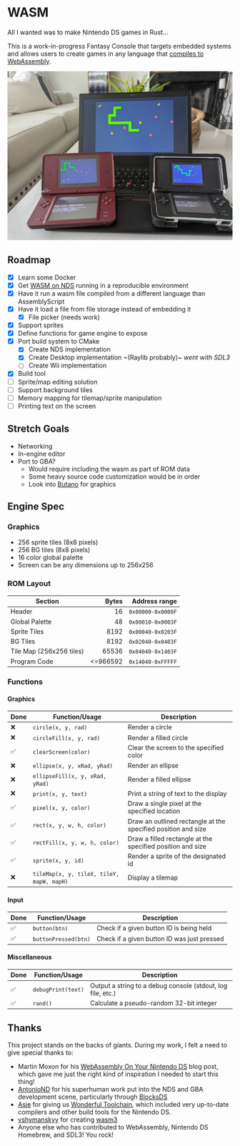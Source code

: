 
# WASM

All I wanted was to make Nintendo DS games in Rust...

This is a work-in-progress Fantasy Console that targets embedded systems and allows users to create games in any language that [compiles to WebAssembly](https://webassembly.org/getting-started/developers-guide/).

![WASMCarts Game Engine](multi-platform.jpg)

## Roadmap

- [X] Learn some Docker
- [X] Get [WASM on NDS](https://softwayre.com/blog/2021/09/13/webassembly-on-your-nintendo-ds) running in a reproducible environment
- [X] Have it run a wasm file compiled from a different language than AssemblyScript
- [X] Have it load a file from file storage instead of embedding it
    - [X] File picker (needs work)
- [X] Support sprites
- [X] Define functions for game engine to expose
- [X] Port build system to CMake
    - [X] Create NDS implementation
    - [X] Create Desktop implementation ~(Raylib probably)~ *went with SDL3*
    - [ ] Create Wii implementation
- [X] Build tool
- [ ] Sprite/map editing solution
- [ ] Support background tiles
- [ ] Memory mapping for tilemap/sprite manipulation
- [ ] Printing text on the screen

## Stretch Goals

- Networking
- In-engine editor
- Port to GBA?
    - Would require including the wasm as part of ROM data
    - Some heavy source code customization would be in order
    - Look into [Butano](https://github.com/GValiente/butano) for graphics

## Engine Spec

### Graphics

- 256 sprite tiles (8x8 pixels)
- 256 BG tiles (8x8 pixels)
- 16 color global palette
- Screen can be any dimensions up to 256x256

### ROM Layout

| Section | Bytes | Address range |
| - | -:| -:|
| Header | 16 | `0x00000-0x0000F` |
| Global Palette | 48 | `0x00010-0x0003F` |
| Sprite Tiles | 8192 | `0x00040-0x0203F` |
| BG Tiles | 8192 | `0x02040-0x0403F` |
| Tile Map (256x256 tiles) | 65536 | `0x04040-0x1403F` |
| Program Code | <=966592 | `0x14040-0xFFFFF` |

### Functions

#### Graphics

| Done | Function/Usage | Description |
| - | - | - |
| ❌ | `circle(x, y, rad)` | Render a circle |
| ❌ | `circleFill(x, y, rad)` | Render a filled circle |
| ✅ | `clearScreen(color)` | Clear the screen to the specified color |
| ❌ | `ellipse(x, y, xRad, yRad)` | Render an ellipse |
| ❌ | `ellipseFill(x, y, xRad, yRad)` | Render a filled ellipse |
| ❌ | `print(x, y, text)` | Print a string of text to the display |
| ✅ | `pixel(x, y, color)` | Draw a single pixel at the specified location |
| ✅ | `rect(x, y, w, h, color)` | Draw an outlined rectangle at the specified position and size |
| ✅ | `rectFill(x, y, w, h, color)` | Draw a filled rectangle at the specified position and size |
| ✅ | `sprite(x, y, id)` | Render a sprite of the designated id |
| ❌ | `tileMap(x, y, tileX, tileY, mapW, mapH)` | Display a tilemap |

#### Input

| Done | Function/Usage | Description |
| - | - | - |
| ✅ | `button(btn)` | Check if a given button ID is being held |
| ✅ | `buttonPressed(btn)` | Check if a given button ID was just pressed |

#### Miscellaneous

| Done | Function/Usage | Description |
| - | - | - |
| ✅ | `debugPrint(text)` | Output a string to a debug console (stdout, log file, etc.) |
| ✅ | `rand()` | Calculate a pseudo-random 32-bit integer |

## Thanks

This project stands on the backs of giants. During my work, I felt a need to give special thanks to:

- Martin Moxon for his [WebAssembly On Your Nintendo DS](https://softwayre.com/blog/2021/09/13/webassembly-on-your-nintendo-ds) blog post, which gave me just the right kind of inspiration I needed to start this thing!
- [AntonioND](https://github.com/AntonioND) for his superhuman work put into the NDS and GBA development scene, particularly through [BlocksDS](https://blocksds.skylyrac.net/docs)
- [Asie](https://github.com/asiekierka) for giving us [Wonderful Toolchain](https://wonderful.asie.pl/), which included very up-to-date compilers and other build tools for the Nintendo DS.
- [vshymanskyy](https://github.com/vshymanskyy) for creating [wasm3](https://github.com/wasm3)
- Anyone else who has contributed to WebAssembly, Nintendo DS Homebrew, and SDL3! You rock!

